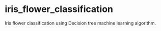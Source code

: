 # iris_flower_classification
Iris flower classification using Decision tree machine learning algorithm.
